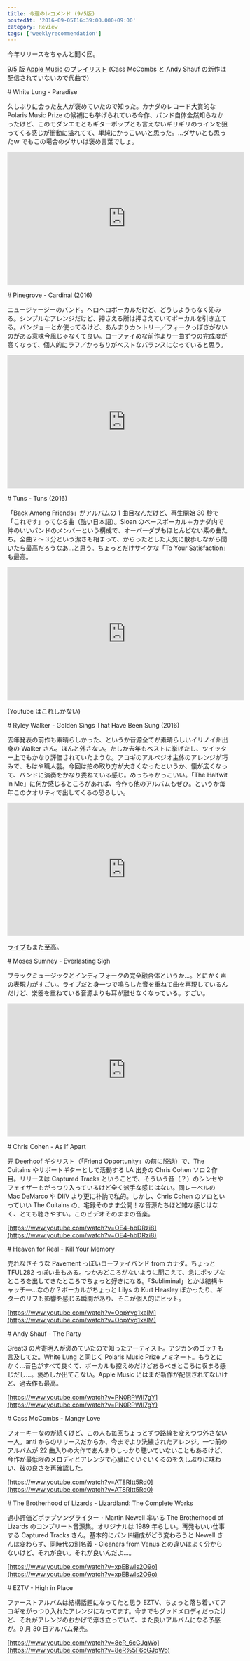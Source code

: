 ```yaml
---
title: 今週のレコメンド (9/5版)
postedAt: '2016-09-05T16:39:00.000+09:00'
category: Review
tags: ['weeklyrecommendation']
---
```


今年リリースをちゃんと聞く回。

[9/5 版 Apple Music のプレイリスト](https://itunes.apple.com/jp/playlist/jin-zhounorekomendo-9-5ban/idpl.60eae2d6ef914ef49186e964228ed72e) (Cass McCombs と Andy Shauf の新作は配信されていないので代曲で)

\# White Lung - Paradise

久しぶりに会った友人が褒めていたので知った。カナダのレコード大賞的な Polaris Music Prize の候補にも挙げられている今作、バンド自体全然知らなかったけど、このモダンエモともギターポップとも言えないギリギリのラインを狙ってくる感じが衝動に溢れてて、単純にかっこいいと思った。…ダサいとも思ったｗ でもこの場合のダサいは褒め言葉でしょ。

<iframe id="youtube_iframe" src="https://www.youtube.com/embed/SiXMm9gZl5s?feature=oembed&amp;enablejsapi=1&amp;origin=https://safe.txmblr.com&amp;wmode=opaque" allowfullscreen="" width="540" height="304" frameborder="0"></iframe>

\# Pinegrove - Cardinal (2016)

ニュージャージーのバンド。ヘロヘロボーカルだけど、どうしようもなく沁みる。シンプルなアレンジだけど、押さえる所は押さえていてボーカルを引き立てる。バンジョーとか使ってるけど、あんまりカントリー／フォークっぽさがないのがある意味今風じゃなくて良い。ローファイめな前作より一曲ずつの完成度が高くなって、個人的にラフ／かっちりがベストなバランスになっていると思う。

<iframe src="https://www.youtube.com/embed/NwFmZI7qlKw?feature=oembed&amp;enablejsapi=1&amp;origin=https://safe.txmblr.com&amp;wmode=opaque" allowfullscreen="" width="540" height="304" frameborder="0"></iframe>

\# Tuns - Tuns (2016)

「Back Among Friends」がアルバムの 1 曲目なんだけど、再生開始 30 秒で「これです」ってなる曲（酷い日本語）。Sloan のベースボーカル＋カナダ内で仲のいいバンドのメンバーという構成で、オーバーダブもほとんどない素の曲たち。全曲２～３分という潔さも相まって、からったとした天気に散歩しながら聞いたら最高だろうなあ…と思う。ちょっとだけサイケな「To Your Satisfaction」も最高。

<iframe src="https://www.youtube.com/embed/V--GjH6FmCU?feature=oembed&amp;enablejsapi=1&amp;origin=https://safe.txmblr.com&amp;wmode=opaque" allowfullscreen="" width="540" height="304" frameborder="0"></iframe>

(Youtube はこれしかない)

\# Ryley Walker - Golden Sings That Have Been Sung (2016)

去年発表の前作も素晴らしかった、というか音源全てが素晴らしいイリノイ州出身の Walker さん。ほんと外さない。たしか去年もベストに挙げたし、ツイッター上でもかなり評価されていたような。アコギのアルペジオ主体のアレンジが巧みで、もはや職人芸。今回は拍の取り方が大きくなったというか、懐が広くなって、バンドに演奏をかなり委ねている感じ。めっちゃかっこいい。「The Halfwit in Me」に何か感じるところがあれば、今作も他のアルバムもぜひ。というか毎年このクオリティで出してくるの恐ろしい。

<iframe src="https://www.youtube.com/embed/brva1zK6Q1E?feature=oembed&amp;enablejsapi=1&amp;origin=https://safe.txmblr.com&amp;wmode=opaque" allowfullscreen="" width="540" height="304" frameborder="0"></iframe>

[ライブ](https://www.youtube.com/watch?v=lSbRIS0QE4U)もまた至高。

\# Moses Sumney - Everlasting Sigh

ブラックミュージックとインディフォークの完全融合体というか…。とにかく声の表現力がすごい。ライブだと身一つで鳴らした音を重ねて曲を再現しているんだけど、楽器を重ねている音源よりも耳が離せなくなっている。すごい。

<iframe src="https://www.youtube.com/embed/JYdFSBXZSyc?feature=oembed&amp;enablejsapi=1&amp;origin=https://safe.txmblr.com&amp;wmode=opaque" allowfullscreen="" width="540" height="304" frameborder="0"></iframe>

\# Chris Cohen - As If Apart

元 Deerhoof ギタリスト（「Friend Opportunity」の前に脱退）で、The Cuitains やサポートギターとして活動する LA 出身の Chris Cohen ソロ２作目。リリースは Captured Tracks ということで、そういう音（？）のシンセやフェイザーもがっつり入っているけど全く派手な感じはない。同レーベルの Mac DeMarco や DIIV より更に朴訥で私的。しかし、Chris Cohen のソロといっていい The Cuitains の、宅録そのまま公開！な音源たちほど雑な感じはなく、とても聴きやすい。このビデオそのままの音楽。

[https://www.youtube.com/watch?v=OE4-hbDRzi8](https://www.youtube.com/watch?v=OE4-hbDRzi8)

[](https://www.youtube.com/watch?v=OE4-hbDRzi8)

\# Heaven for Real - Kill Your Memory

売れなさそうな Pavement っぽいローファイバンド from カナダ。ちょっと TFUL282 っぽい曲もある。つかみどころがないように聞こえて、急にポップなところを出してきたところでちょっと好きになる。「Subliminal」とかは結構キャッチ―…なのか？ボーカルがちょっと Lilys の Kurt Heasley ぽかったり、ギターのリフも影響を感じる瞬間があり、そこが個人的にヒット。

[https://www.youtube.com/watch?v=OopYvg1xalM](https://www.youtube.com/watch?v=OopYvg1xalM)

[](https://www.youtube.com/watch?v=OopYvg1xalM)

\# Andy Shauf - The Party

Great3 の片寄明人が褒めていたので知ったアーティスト。アジカンのゴッチも言及してた。White Lung と同じく Polaris Music Prize ノミネート。もうとにかく…音色がすべて良くて、ボーカルも控えめだけどあるべきところに収まる感じだし…。褒めしか出てこない。Apple Music にはまだ新作が配信されてないけど、過去作も最高。

[https://www.youtube.com/watch?v=PN0RPWII7gY](https://www.youtube.com/watch?v=PN0RPWII7gY)

\# Cass McCombs - Mangy Love

フォーキーなのが続くけど、この人も毎回ちょっとずつ路線を変えつつ外さない一人。anti からのリリースだからか、今までより洗練されたアレンジ。一つ前のアルバムが 22 曲入りの大作であんまりしっかり聴いていないこともあるけど、今作が最低限のメロディとアレンジで心臓にぐいぐいくるのを久しぶりに味わい、彼の良さを再確認した。

[https://www.youtube.com/watch?v=AT8RItt5Rd0](https://www.youtube.com/watch?v=AT8RItt5Rd0)

\# The Brotherhood of Lizards - Lizardland: The Complete Works

過小評価どポップソングライター・Martin Newell 率いる The Brotherhood of Lizards のコンプリート音源集。オリジナルは 1989 年らしい。再発もいい仕事する Captured Tracks さん。基本的にバンド編成がどう変わろうと Newell さんは変わらず、同時代の別名義・Cleaners from Venus との違いはよく分からないけど、それが良い。それが良いんだよ…。

[https://www.youtube.com/watch?v=xpEBwIs2O9o](https://www.youtube.com/watch?v=xpEBwIs2O9o)

\# EZTV - High in Place

ファーストアルバムは結構話題になってたと思う EZTV、ちょっと落ち着いてアコギをがっつり入れたアレンジになってます。今までもグッドメロディだったけど、それがアレンジのおかげで浮き立っていて、また良いアルバムになる予感が。9 月 30 日アルバム発売。

[https://www.youtube.com/watch?v=8eR_6cGJqWo](https://www.youtube.com/watch?v=8eR%5F6cGJqWo)
